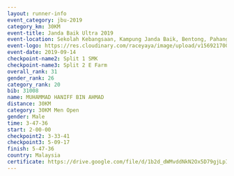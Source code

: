 ```yaml
---
layout: runner-info 
event_category: jbu-2019 
category_km: 30KM 
event-title: Janda Baik Ultra 2019  
event-location: Sekolah Kebangsaan, Kampung Janda Baik, Bentong, Pahang, Malaysia 
event-logo: https://res.cloudinary.com/raceyaya/image/upload/v1569217009/logo/janda-baik_vch1pc.jpg 
event-date: 2019-09-14 
checkpoint-name2: Split 1 SMK 
checkpoint-name3: Split 2 E Farm 
overall_rank: 31
gender_rank: 26
category_rank: 20
bib: 31008
name: MUHAMMAD HANIFF BIN AHMAD
distance: 30KM
category: 30KM Men Open
gender: Male
time: 3-47-36
start: 2-00-00
checkpoint2: 3-33-41
checkpoint3: 5-09-17
finish: 5-47-36
country: Malaysia
certificate: https://drive.google.com/file/d/1b2d_dWMvddNkN2Ox5D79gjLpIX2eMQyx/view?usp=sharing
---
```

